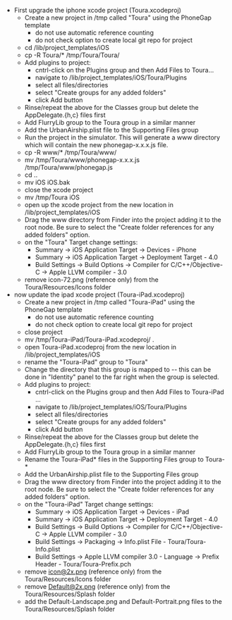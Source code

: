 - First upgrade the iphone xcode project (Toura.xcodeproj)
    - Create a new project in /tmp called "Toura" using the PhoneGap template
        - do not use automatic reference counting
        - do not check option to create local git repo for project
    - cd <mulberry>/lib/project_templates/iOS
    - cp -R Toura/* /tmp/Toura/Toura/
    - Add plugins to project:
        - cntrl-click on the Plugins group and then Add Files to Toura...
        - navigate to <mulberry>/lib/project_templates/iOS/Toura/Plugins
        - select all files/directories
        - select "Create groups for any added folders"
        - click Add button
    - Rinse/repeat the above for the Classes group but delete the AppDelegate.{h,c} files first
    - Add FlurryLib group to the Toura group in a similar manner
    - Add the UrbanAirship.plist file to the Supporting Files group
    - Run the project in the simulator.  This will generate a www directory which will contain the new phonegap-x.x.x.js file.
    - cp -R www/* /tmp/Toura/www/
    - mv /tmp/Toura/www/phonegap-x.x.x.js /tmp/Toura/www/phonegap.js
    - cd ..
    - mv iOS iOS.bak
    - close the xcode project
    - mv /tmp/Toura iOS
    - open up the xcode project from the new location in <mulberry>/lib/project_templates/iOS
    - Drag the www directory from Finder into the project adding it to the root node.  Be sure to select the "Create folder references for any added folders" option.
    - on the "Toura" Target change settings:
        - Summary -> iOS Application Target -> Devices - iPhone
        - Summary -> iOS Application Target -> Deployment Target - 4.0
        - Build Settings -> Build Options -> Compiler for C/C++/Objective-C -> Apple LLVM compiler - 3.0
    - remove icon-72.png (reference only) from the Toura/Resources/Icons folder
- now update the ipad xcode project (Toura-iPad.xcodeproj)
    - Create a new project in /tmp called "Toura-iPad" using the PhoneGap template
        - do not use automatic reference counting
        - do not check option to create local git repo for project
    - close project
    - mv /tmp/Toura-iPad/Toura-iPad.xcodeproj/ .
    - open Toura-iPad.xcodeproj from the new location in <mulberry>/lib/project_templates/iOS
    - rename the "Toura-iPad" group to "Toura"
    - Change the directory that this group is mapped to -- this can be done in "Identity" panel to the far right when the group is selected.
    - Add plugins to project:
        - cntrl-click on the Plugins group and then Add Files to Toura-iPad ...
        - navigate to <mulberry>/lib/project_templates/iOS/Toura/Plugins
        - select all files/directories
        - select "Create groups for any added folders"
        - click Add button
    - Rinse/repeat the above for the Classes group but delete the AppDelegate.{h,c} files first
    - Add FlurryLib group to the Toura group in a similar manner
    - Rename the Toura-iPad* files in the Supporting Files group to Toura-*
    - Add the UrbanAirship.plist file to the Supporting Files group
    - Drag the www directory from Finder into the project adding it to the root node.  Be sure to select the "Create folder references for any added folders" option.
    - on the "Toura-iPad" Target change settings:
        - Summary -> iOS Application Target -> Devices - iPad
        - Summary -> iOS Application Target -> Deployment Target - 4.0
        - Build Settings -> Build Options -> Compiler for C/C++/Objective-C -> Apple LLVM compiler - 3.0
        - Build Settings -> Packaging -> Info.plist File - Toura/Toura-Info.plist
        - Build Settings -> Apple LLVM compiler 3.0 - Language -> Prefix Header - Toura/Toura-Prefix.pch
    - remove icon@2x.png (reference only) from the Toura/Resources/Icons folder
    - remove Default@2x.png (reference only) from the Toura/Resources/Splash folder
    - add the Default-Landscape.png and Default-Portrait.png files to the Toura/Resources/Splash folder